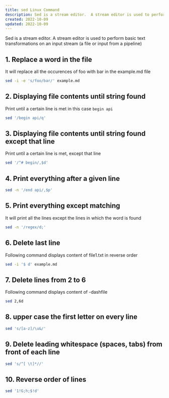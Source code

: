 ```yaml
---
title: sed Linux Command
description: Sed is a stream editor.  A stream editor is used to perform basic text transformations on an input stream (a file or input from a pipeline).
created: 2022-10-09
updated: 2022-10-09
---
```



Sed is a stream editor.  A stream editor is used to perform basic text transformations on an input stream (a file or input from a pipeline)

## 1. Replace a word in the file

It will replace all the occurences of foo with bar in the example.md file

```sh
sed -i -e 's/foo/bar/' example.md 
```


## 2. Displaying file contents until string found

Print until a certain line is met in this case `begin api`

```sh
sed '/begin api/q'
```

## 3. Displaying file contents until string found except that line

Print until a certain line is met, except that line

```sh
sed '/^# begin/,$d'
```

## 4. Print everything after a given line

```sh
sed -n '/end api/,$p'
```

## 5. Print everything except matching

It will print all the lines except the lines in which the word is found

```sh
sed -n '/regex/d;'
```

## 6. Delete last line

Following command displays content of file1.txt in reverse order

```sh
sed -i '$ d' example.md 
```

## 7. Delete lines from 2 to 6

Following command displays content of -dashfile

```sh
sed 2,6d
```

## 8. upper case the first letter on every line

```sh
sed 's/[a-z]/\u&/'
```

## 9. Delete leading whitespace (spaces, tabs) from front of each line 

```sh
sed 's/^[ \t]*//' 
```

## 10. Reverse order of lines

```sh
sed '1!G;h;$!d'
```
